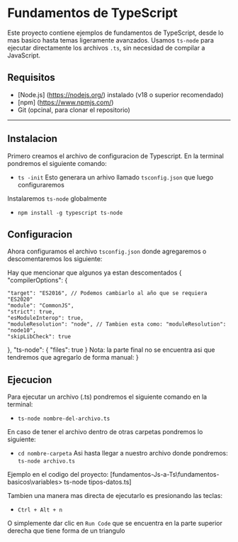 # Fundamentos de TypeScript

Este proyecto contiene ejemplos de fundamentos de TypeScript, desde lo mas basico
hasta temas ligeramente avanzados. Usamos `ts-node` para ejecutar directamente
los archivos `.ts`, sin necesidad de compilar a JavaScript.

## Requisitos

- [Node.js] (https://nodejs.org/) instalado (v18 o superior recomendado)
- [npm] (https://www.npmjs.com/)
- Git (opcinal, para clonar el repositorio)

---

## Instalacion

Primero creamos el archivo de configuracion de Typescript.
En la terminal pondremos el siguiente comando:
- `ts -init`
Esto generara un arhivo llamado `tsconfig.json` que luego configuraremos

Instalaremos `ts-node` globalmente
- `npm install -g typescript ts-node`

## Configuracion

Ahora configuramos el archivo `tsconfig.json` donde agregaremos o descomentaremos los siguiente:

Hay que mencionar que algunos ya estan descomentados
{
  "compilerOptions": {

    "target": "ES2016", // Podemos cambiarlo al año que se requiera "ES2020"
    "module": "CommonJS",
    "strict": true,
    "esModuleInterop": true,
    "moduleResolution": "node", // Tambien esta como: "moduleResolution": "node10", 
    "skipLibCheck": true

  },
  "ts-node": {
    "files": true
  }
  Nota: la parte final no se encuentra asi que tendremos que agregarlo de forma manual:
}

## Ejecucion

Para ejecutar un archivo (.ts) pondremos el siguiente comando en la terminal:
- `ts-node nombre-del-archivo.ts`

En caso de tener el archivo dentro de otras carpetas pondremos lo siguiente:
- `cd nombre-carpeta`
Asi hasta llegar a nuestro archivo donde pondremos: `ts-node archivo.ts`

Ejemplo en el codigo del proyecto:
[fundamentos-Js-a-Ts\fundamentos-basicos\variables> ts-node tipos-datos.ts]

Tambien una manera mas directa de ejecutarlo es presionando las teclas:
- `Ctrl + Alt + n`

O simplemente dar clic en `Run Code` que se encuentra en la parte superior derecha
que tiene forma de un triangulo
